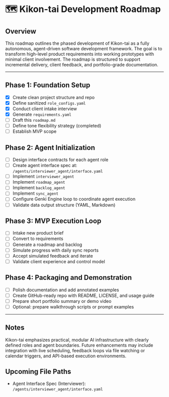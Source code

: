 # 🗺️ Kikon-tai Development Roadmap

## Overview
This roadmap outlines the phased development of Kikon-tai as a fully autonomous, agent-driven software development framework. The goal is to transform high-level product requirements into working prototypes with minimal client involvement. The roadmap is structured to support incremental delivery, client feedback, and portfolio-grade documentation.

---

## Phase 1: Foundation Setup
- [x] Create clean project structure and repo
- [x] Define sanitized `role_configs.yaml`
- [x] Conduct client intake interview
- [x] Generate `requirements.yaml`
- [ ] Draft this `roadmap.md`
- [ ] Define tone flexibility strategy (completed)
- [ ] Establish MVP scope

## Phase 2: Agent Initialization
- [ ] Design interface contracts for each agent role
- [ ] Create agent interface spec at: `/agents/interviewer_agent/interface.yaml`
- [ ] Implement `interviewer_agent`
- [ ] Implement `roadmap_agent`
- [ ] Implement `backlog_agent`
- [ ] Implement `sync_agent`
- [ ] Configure Genki Engine loop to coordinate agent execution
- [ ] Validate data output structure (YAML, Markdown)

## Phase 3: MVP Execution Loop
- [ ] Intake new product brief
- [ ] Convert to requirements
- [ ] Generate a roadmap and backlog
- [ ] Simulate progress with daily sync reports
- [ ] Accept simulated feedback and iterate
- [ ] Validate client experience and control model

## Phase 4: Packaging and Demonstration
- [ ] Polish documentation and add annotated examples
- [ ] Create GitHub-ready repo with README, LICENSE, and usage guide
- [ ] Prepare short portfolio summary or demo video
- [ ] Optional: prepare walkthrough scripts or prompt examples

---

## Notes
Kikon-tai emphasizes practical, modular AI infrastructure with clearly defined roles and agent boundaries. Future enhancements may include integration with live scheduling, feedback loops via file watching or calendar triggers, and API-based execution environments.

## Upcoming File Paths

- Agent Interface Spec (Interviewer): `/agents/interviewer_agent/interface.yaml`